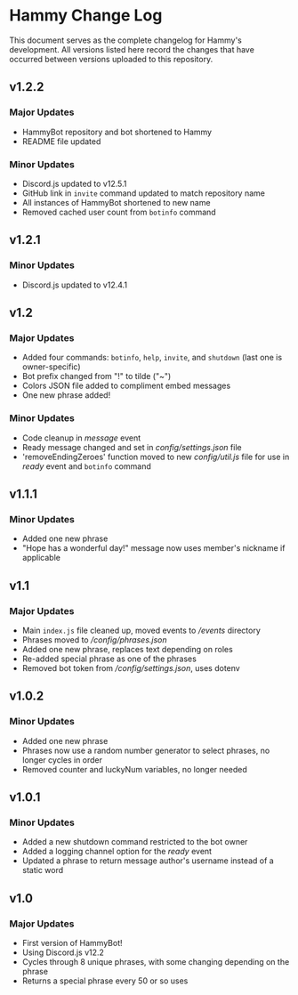 # Hammy Change Log
This document serves as the complete changelog for Hammy's development. All versions listed here record the changes that have occurred between versions uploaded to this repository.

## v1.2.2
### Major Updates
- HammyBot repository and bot shortened to Hammy
- README file updated
### Minor Updates
- Discord.js updated to v12.5.1
- GitHub link in `invite` command updated to match repository name
- All instances of HammyBot shortened to new name
- Removed cached user count from `botinfo` command

## v1.2.1
### Minor Updates
- Discord.js updated to v12.4.1

## v1.2
### Major Updates
- Added four commands: `botinfo`, `help`, `invite`, and `shutdown` (last one is owner-specific)
- Bot prefix changed from "!" to tilde ("~")
- Colors JSON file added to compliment embed messages
- One new phrase added!
### Minor Updates
- Code cleanup in *message* event
- Ready message changed and set in *config/settings.json* file
- 'removeEndingZeroes' function moved to new *config/util.js* file for use in *ready* event and `botinfo` command

## v1.1.1
### Minor Updates
- Added one new phrase
- "Hope <name> has a wonderful day!" message now uses member's nickname if applicable

## v1.1
### Major Updates
- Main `index.js` file cleaned up, moved events to */events* directory
- Phrases moved to */config/phrases.json*
- Added one new phrase, replaces text depending on roles
- Re-added special phrase as one of the phrases
- Removed bot token from */config/settings.json*, uses dotenv

## v1.0.2
### Minor Updates
- Added one new phrase
- Phrases now use a random number generator to select phrases, no longer cycles in order
- Removed counter and luckyNum variables, no longer needed

## v1.0.1
### Minor Updates
- Added a new shutdown command restricted to the bot owner
- Added a logging channel option for the *ready* event
- Updated a phrase to return message author's username instead of a static word

## v1.0
### Major Updates
- First version of HammyBot!
- Using Discord.js v12.2
- Cycles through 8 unique phrases, with some changing depending on the phrase
- Returns a special phrase every 50 or so uses
